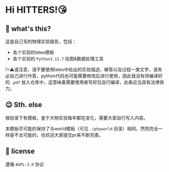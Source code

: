 # Hi HITTERS!😘

## 🤔 what's this?

这是自己写的物理实验报告，包括：

- 各个实验的latex模板
- 各个实验的 `Python3.11.7` 绘图&数据处理工具

!>⚠️请注意，请不要使用latex中给出的实验描述，解答以及过程一类文字，请务必自己进行作答，python代码也可能需要修改后进行使用，因此我没有将编译好的 `.pdf` 放入仓库中，这意味着需要使用者写好后自行编译，此条应当具有法律效力。


## 😉 Sth. else
根目录下有模板，鉴于大物实验每年都在变化，需要大家自行写入内容。

本模板尽可能的保持了与world模板（可见 `./phyworld` 目录）相同，然而完全一样是不太可能的，也欢迎大家提交pr来不断完善。

## 📄 license

遵循 `AGPL-3.0` 协议